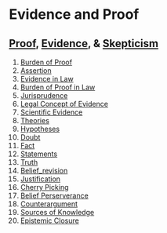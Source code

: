 # Evidence and Proof

## [Proof](https://en.wikipedia.org/wiki/Proof_(truth)), [Evidence](https://en.wikipedia.org/wiki/Category:Evidence), & [Skepticism](https://en.wikipedia.org/wiki/Category:Skepticism)

1. [Burden of Proof](https://en.wikipedia.org/wiki/Burden_of_proof_(philosophy))
2. [Assertion](https://en.wikipedia.org/wiki/Speech_act)
3. [Evidence in Law](https://en.wikipedia.org/wiki/Category:Evidence_law)
4. [Burden of Proof in Law](https://en.wikipedia.org/wiki/Burden_of_proof_(law))
5. [Jurisprudence](https://en.wikipedia.org/wiki/Justification_(jurisprudence))
6. [Legal Concept of Evidence](https://plato.stanford.edu/entries/evidence-legal/)
7. [Scientific Evidence](https://en.wikipedia.org/wiki/Scientific_evidence)
8. [Theories](https://en.wikipedia.org/wiki/Category:Theories)
9. [Hypotheses](https://en.wikipedia.org/wiki/Category:Hypotheses)
10. [Doubt](https://en.wikipedia.org/wiki/Category:Doubt)
11. [Fact](https://en.wikipedia.org/wiki/Fact)
12. [Statements](https://en.wikipedia.org/wiki/Category:Statements)
13. [Truth](https://en.wikipedia.org/wiki/Category:Truth)
14. [Belief_revision](https://en.wikipedia.org/wiki/Belief_revision)
15. [Justification](https://en.wikipedia.org/wiki/Category:Justification_(epistemology))
16. [Cherry Picking](https://en.wikipedia.org/wiki/Cherry_picking)
17. [Belief Perserverance](https://en.wikipedia.org/wiki/Belief_perseverance)
18. [Counterargument](https://en.wikipedia.org/wiki/Counterargument)
19. [Sources of Knowledge](https://en.wikipedia.org/wiki/Category:Sources_of_knowledge)
20. [Epistemic Closure](https://en.wikipedia.org/wiki/Epistemic_closure)
